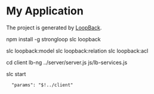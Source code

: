 # My Application

The project is generated by [LoopBack](https://loopback.io).

npm install -g strongloop
slc loopback

slc loopback:model
slc loopback:relation
slc loopback:acl

cd client
lb-ng ../server/server.js js/lb-services.js

slc start

      "params": "$!../client"
